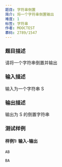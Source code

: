 ```yaml
---
题目: 字符串倒置
简介: 将一个字符串倒置输出
难度: 1
标签: 字符串
作者: MOOCTEST
慕码: 2789/1547
---
```


### 题目描述

请将一个字符串倒置并输出

### 输入描述

输入为一个字符串 S

### 输出描述

输出为 S 的倒置字符串

### 测试样例

#### 样例1: 输入-输出

```
AB
```

```
BA
```


